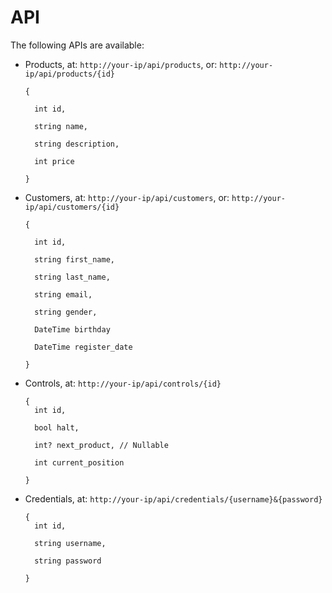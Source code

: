 # API

The following APIs are available:

* Products, at: ``http://your-ip/api/products``, or: ``http://your-ip/api/products/{id}``

      {

        int id,

        string name,

        string description,

        int price

      }

* Customers, at: ``http://your-ip/api/customers``, or: ``http://your-ip/api/customers/{id}``

      {

        int id,

        string first_name,

        string last_name,

        string email,

        string gender,

        DateTime birthday

        DateTime register_date

      }

* Controls, at: ``http://your-ip/api/controls/{id}``

      {
        int id,
  
        bool halt,
  
        int? next_product, // Nullable
  
        int current_position
  
      }

* Credentials, at: ``http://your-ip/api/credentials/{username}&{password}``

      {
        int id,
  
        string username,
  
        string password
  
      }
